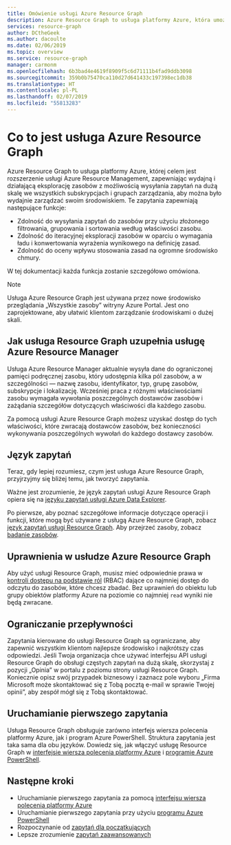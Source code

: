 ```yaml
---
title: Omówienie usługi Azure Resource Graph
description: Azure Resource Graph to usługa platformy Azure, która umożliwia wykonywanie złożonych zapytań o zasoby w odpowiedniej skali.
services: resource-graph
author: DCtheGeek
ms.author: dacoulte
ms.date: 02/06/2019
ms.topic: overview
ms.service: resource-graph
manager: carmonm
ms.openlocfilehash: 6b3bad4e4619f8909f5c6d71111b4fad9ddb3098
ms.sourcegitcommit: 359b0b75470ca110d27d641433c197398ec1db38
ms.translationtype: HT
ms.contentlocale: pl-PL
ms.lasthandoff: 02/07/2019
ms.locfileid: "55813283"
---
```

# <a name="what-is-azure-resource-graph"></a>Co to jest usługa Azure Resource Graph

Azure Resource Graph to usługa platformy Azure, której celem jest rozszerzenie usługi Azure Resource Management, zapewniając wydajną i działającą eksplorację zasobów z możliwością wysyłania zapytań na dużą skalę we wszystkich subskrypcjach i grupach zarządzania, aby można było wydajnie zarządzać swoim środowiskiem. Te zapytania zapewniają następujące funkcje:

- Zdolność do wysyłania zapytań do zasobów przy użyciu złożonego filtrowania, grupowania i sortowania według właściwości zasobu.
- Zdolność do iteracyjnej eksploracji zasobów w oparciu o wymagania ładu i konwertowania wyrażenia wynikowego na definicję zasad.
- Zdolność do oceny wpływu stosowania zasad na ogromne środowisko chmury.

W tej dokumentacji każda funkcja zostanie szczegółowo omówiona.

> [!NOTE]
> Usługa Azure Resource Graph jest używana przez nowe środowisko przeglądania „Wszystkie zasoby” witryny Azure Portal. Jest ono zaprojektowane, aby ułatwić klientom zarządzanie środowiskami o dużej skali.

## <a name="how-does-resource-graph-complement-azure-resource-manager"></a>Jak usługa Resource Graph uzupełnia usługę Azure Resource Manager

Usługa Azure Resource Manager aktualnie wysyła dane do ograniczonej pamięci podręcznej zasobu, który udostępnia kilka pól zasobów, a w szczególności — nazwę zasobu, identyfikator, typ, grupę zasobów, subskrypcje i lokalizację. Wcześniej praca z różnymi właściwościami zasobu wymagała wywołania poszczególnych dostawców zasobów i zażądania szczegółów dotyczących właściwości dla każdego zasobu.

Za pomocą usługi Azure Resource Graph możesz uzyskać dostęp do tych właściwości, które zwracają dostawców zasobów, bez konieczności wykonywania poszczególnych wywołań do każdego dostawcy zasobów.

## <a name="the-query-language"></a>Język zapytań

Teraz, gdy lepiej rozumiesz, czym jest usługa Azure Resource Graph, przyjrzyjmy się bliżej temu, jak tworzyć zapytania.

Ważne jest zrozumienie, że język zapytań usługi Azure Resource Graph opiera się na [języku zapytań usługi Azure Data Explorer](../../data-explorer/data-explorer-overview.md).

Po pierwsze, aby poznać szczegółowe informacje dotyczące operacji i funkcji, które mogą być używane z usługą Azure Resource Graph, zobacz [język zapytań usługi Resource Graph](./concepts/query-language.md). Aby przejrzeć zasoby, zobacz [badanie zasobów](./concepts/explore-resources.md).

## <a name="permissions-in-azure-resource-graph"></a>Uprawnienia w usłudze Azure Resource Graph

Aby użyć usługi Resource Graph, musisz mieć odpowiednie prawa w [kontroli dostępu na podstawie ról](../../role-based-access-control/overview.md) (RBAC) dające co najmniej dostęp do odczytu do zasobów, które chcesz zbadać. Bez uprawnień do obiektu lub grupy obiektów platformy Azure na poziomie co najmniej `read` wyniki nie będą zwracane.

## <a name="throttling"></a>Ograniczanie przepływności

Zapytania kierowane do usługi Resource Graph są ograniczane, aby zapewnić wszystkim klientom najlepsze środowisko i najkrótszy czas odpowiedzi. Jeśli Twoja organizacja chce używać interfejsu API usługi Resource Graph do obsługi częstych zapytań na dużą skalę, skorzystaj z pozycji „Opinia” w portalu z poziomu strony usługi Resource Graph. Koniecznie opisz swój przypadek biznesowy i zaznacz pole wyboru „Firma Microsoft może skontaktować się z Tobą pocztą e-mail w sprawie Twojej opinii”, aby zespół mógł się z Tobą skontaktować.

## <a name="running-your-first-query"></a>Uruchamianie pierwszego zapytania

Usługa Resource Graph obsługuje zarówno interfejs wiersza polecenia platformy Azure, jak i program Azure PowerShell. Struktura zapytania jest taka sama dla obu języków. Dowiedz się, jak włączyć usługę Resource Graph w [interfejsie wiersza polecenia platformy Azure](first-query-azurecli.md#add-the-resource-graph-extension) i [programie Azure PowerShell](first-query-powershell.md#add-the-resource-graph-module).

## <a name="next-steps"></a>Następne kroki

- Uruchamianie pierwszego zapytania za pomocą [interfejsu wiersza polecenia platformy Azure](first-query-azurecli.md)
- Uruchamianie pierwszego zapytania przy użyciu [programu Azure PowerShell](first-query-powershell.md)
- Rozpoczynanie od [zapytań dla początkujących](./samples/starter.md)
- Lepsze zrozumienie [zapytań zaawansowanych](./samples/advanced.md)